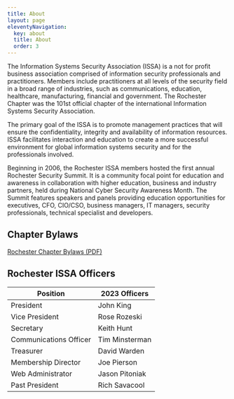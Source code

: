 ```yaml
---
title: About
layout: page
eleventyNavigation:
  key: about
  title: About
  order: 3
---
```

The Information Systems Security Association (ISSA) is a not for profit business association comprised of information security professionals and practitioners. Members include practitioners at all levels of the security field in a broad range of industries, such as communications, education, healthcare, manufacturing, financial and government. The Rochester Chapter was the 101st official chapter of the international Information Systems Security Association.

The primary goal of the ISSA is to promote management practices that will ensure the confidentiality, integrity and availability of information resources. ISSA facilitates interaction and education to create a more successful environment for global information systems security and for the professionals involved.

Beginning in 2006, the Rochester ISSA members hosted the first annual Rochester Security Summit.  It is a community focal point for education and awareness in collaboration with higher education, business and industry partners, held during National Cyber Security Awareness Month. The Summit features speakers and panels providing education opportunities for executives, CFO, CIO/CSO, business managers, IT managers, security professionals, technical specialist and developers.

## Chapter Bylaws

[Rochester Chapter Bylaws (PDF)](/about/Rochester-ISSA-Bylaws-2021-12-01.pdf)

## Rochester ISSA Officers

|Position|2023 Officers|
|--------|-------------|
|President|John King|
|Vice President|Rose Rozeski|
|Secretary|Keith Hunt|
|Communications Officer|Tim Minsterman|
|Treasurer|David Warden|
|Membership Director|Joe Pierson|
|Web Administrator|Jason Pitoniak|
|Past President|Rich Savacool|
